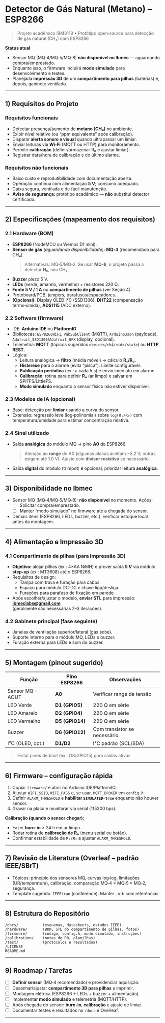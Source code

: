 # Detector de Gás Natural (Metano) – ESP8266

> Projeto acadêmico IBM3119 • Protótipo open‑source para detecção de gás natural (CH₄) com ESP8266

**Status atual**
- Sensor MQ (MQ‑4/MQ‑5/MQ‑8) **não disponível no Ibmec** — aguardando compra/emprestado.
- Enquanto isso, o firmware incluirá **modo simulado** para desenvolvimento e testes.
- Planejada **impressão 3D** de um **compartimento para pilhas** (baterias) e, depois, gabinete ventilado.

---

## 1) Requisitos do Projeto

### Requisitos funcionais
- Detectar presença/aumento de **metano (CH₄)** no ambiente.
- Exibir nível relativo (ou “ppm equivalente” após calibração).
- Disparar **alerta sonoro e visual** quando ultrapassar um limiar.
- Enviar leituras via **Wi‑Fi** (MQTT ou HTTP) para monitoramento.
- Permitir **calibração** (definir/armazenar R₀ e ajustar limiar).
- Registrar data/hora de calibração e do último alarme.

### Requisitos não funcionais
- Baixo custo e reprodutibilidade com documentação aberta.
- Operação contínua com alimentação **5 V**; consumo adequado.
- Caixa segura, ventilada e de fácil manutenção.
- **Aviso de segurança:** protótipo acadêmico — **não** substitui detector certificado.

---

## 2) Especificações (mapeamento dos requisitos)

### 2.1 Hardware (BOM)
- **ESP8266** (NodeMCU ou Wemos D1 mini).
- **Sensor de gás** _(aguardando disponibilidade)_: **MQ‑4** (recomendado para CH₄).  
  > Alternativas: MQ‑5/MQ‑2. Se usar **MQ‑8**, o projeto passa a detectar **H₂**, não CH₄.
- **Buzzer** piezo 5 V.
- **LEDs** (verde, amarelo, vermelho) + resistores 220 Ω.
- **Fonte 5 V / 1 A** ou **compartimento de pilhas** (ver Seção 4).
- Protoboard/PCB, jumpers, parafusos/espacadores.
- **(Opcional)**: Display OLED I²C (SSD1306), **DHT22** (compensação termo‑úmida), **ADS1115** (ADC externo).

### 2.2 Software (firmware)
- IDE: **Arduino IDE** ou **PlatformIO**.
- Bibliotecas: `ESP8266WiFi`, `PubSubClient` (MQTT), `ArduinoJson` (payloads),  
  `Adafruit_SSD1306`/`Adafruit_GFX` (display, opcional).
- Telemetria: **MQTT** (tópicos sugeridos `devices/ch4/<id>/state`) ou **HTTP REST**.
- Lógica:
  - Leitura analógica → **filtro** (média móvel) → cálculo **Rₛ/R₀**.
  - **Histerese** para o alarme (evita “pisca”). Limite configurável.
  - **Publicação periódica** (ex.: a cada 5 s) e envio imediato em alarme.
  - **Calibração**: rotina para definir **R₀** (ar limpo) e salvar em SPIFFS/LittleFS.
  - **Modo simulado** enquanto o sensor físico não estiver disponível.

### 2.3 Modelos de IA (opcional)
- Base: detecção por **limiar** usando a curva do sensor.
- Extensão: regressão leve (log‑polinomial) sobre `log(Rₛ/R₀)` com temperatura/umidade para estimar concentração relativa.

### 2.4 Sinal utilizado
- Saída **analógica** do módulo MQ → pino **A0** do ESP8266.  
  > Atenção ao **range** do A0 (algumas placas aceitam ~3.2 V; outras exigem até 1.0 V). Ajuste com **divisor resistivo** se necessário.
- Saída **digital** do módulo (trimpot) é opcional; priorizar leitura **analógica**.

---

## 3) Disponibilidade no Ibmec
- Sensor MQ (MQ‑4/MQ‑5/MQ‑8): **não disponível** no momento. Ações:
  - [ ] Solicitar compra/emprestado.
  - [ ] Manter “modo simulado” no firmware até a chegada do sensor.
- Demais itens (ESP8266, LEDs, buzzer, etc.): verificar estoque local antes da montagem.

---

## 4) Alimentação e Impressão 3D

### 4.1 Compartimento de pilhas (para impressão 3D)
- **Objetivo:** alojar pilhas (ex.: 4×AA NiMH) e prover saída **5 V** via módulo **step‑up** (ex.: MT3608) até o ESP8266.
- Requisitos de design:
  - Tampa com trava e furação para cabos.
  - Espaço para módulo DC‑DC e chave liga/desliga.
  - Furações para parafuso de fixação em parede.
- Após escolher/ajustar o modelo, **enviar STL** para impressão: **ibmeclabs@gmail.com**  
  (geralmente são necessárias 2–3 iterações).

### 4.2 Gabinete principal (fase seguinte)
- Janelas de ventilação superior/lateral (gás sobe).
- Suporte interno para o módulo MQ, LEDs e buzzer.
- Furação externa para LEDs e som do buzzer.

---

## 5) Montagem (pinout sugerido)

| Função           | Pino ESP8266 | Observações                      |
|------------------|--------------|----------------------------------|
| Sensor MQ – AOUT | **A0**       | Verificar range de tensão        |
| LED Verde        | **D1 (GPIO5)** | 220 Ω em série                   |
| LED Amarelo      | **D2 (GPIO4)** | 220 Ω em série                   |
| LED Vermelho     | **D5 (GPIO14)**| 220 Ω em série                   |
| Buzzer           | **D6 (GPIO12)**| Com transistor se necessário     |
| I²C (OLED, opt.) | **D1/D2**     | I²C padrão (SCL/SDA)             |

> Evitar pinos de boot (ex.: D8/GPIO15) para saídas ativas.

---

## 6) Firmware – configuração rápida

1. Copiar `firmware/` e abrir no Arduino IDE/PlatformIO.
2. Ajustar `WIFI_SSID`, `WIFI_PASS` e, se usar, `MQTT_BROKER` em `config.h`.
3. Definir `ALARM_THRESHOLD` e **habilitar `SIMULATED=true`** enquanto não houver sensor.
4. Gravar na placa e monitorar via serial (115200 bps).

**Calibração (quando o sensor chegar):**
- Fazer **burn‑in** ≥ 24 h em ar limpo.
- Rodar rotina de **calibração de R₀** (menu serial ou botão).
- Confirmar estabilidade de `Rₛ/R₀` e ajustar `ALARM_THRESHOLD`.

---

## 7) Revisão de Literatura (Overleaf – padrão IEEE/SBrT)
- Tópicos: princípio dos sensores MQ, curvas log‑log, limitações (UR/temperatura), calibração, comparação MQ‑4 × MQ‑5 × MQ‑2, segurança.
- Template sugerido: `IEEEtran` (conference). Manter `.bib` com referências.

---

## 8) Estrutura do Repositório

```
/docs/           (esquemas, datasheets, estudos IEEE)
/hardware/       (BOM, STL do compartimento de pilhas, fotos)
/firmware/       (código, config.h, modo simulado, instruções)
/calibration/    (notas de R0, planilhas)
/test/           (protocolos e resultados)
/LICENSE
README.md
```

---

## 9) Roadmap / Tarefas

- [ ] **Definir sensor** (MQ‑4 recomendado) e providenciar aquisição.
- [ ] Desenhar/ajustar **compartimento 3D para pilhas** e imprimir.
- [ ] Montagem elétrica (ESP8266 + LEDs + buzzer + alimentação).
- [ ] Implementar **modo simulado** e telemetria (MQTT/HTTP).
- [ ] Após chegada do sensor: **burn‑in**, **calibração** e ajuste de limiar.
- [ ] Documentar testes e resultados no `/docs` e Overleaf.

---
